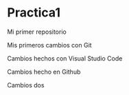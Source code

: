# Practica1
Mi primer repositorio

Mis primeros cambios con Git

Cambios hechos con Visual Studio Code

Cambios hecho en Github

Cambios dos
